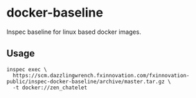 # docker-baseline
Inspec baseline for linux based docker images.

## Usage
```
inspec exec \
  https://scm.dazzlingwrench.fxinnovation.com/fxinnovation-public/inspec-docker-baseline/archive/master.tar.gz \
  -t docker://zen_chatelet
```
